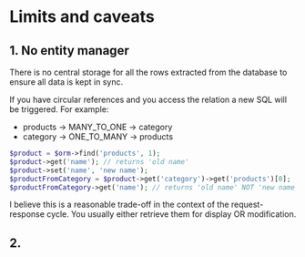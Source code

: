 # Limits and caveats

## 1. No entity manager

There is no central storage for all the rows extracted from the database to ensure all data is kept in sync.

If you have circular references and you access the relation a new SQL will be triggered. For example:
- products -> MANY_TO_ONE -> category
- category -> ONE_TO_MANY -> products

```php
$product = $orm->find('products', 1);
$product->get('name'); // returns 'old name'
$product->set('name', 'new name');
$productFromCategory = $product->get('category')->get('products')[0];
$productFromCategory->get('name'); // returns 'old name' NOT 'new name'
```

I believe this is a reasonable trade-off in the context of the request-response cycle. You usually either retrieve them for display OR modification.

## 2. 

